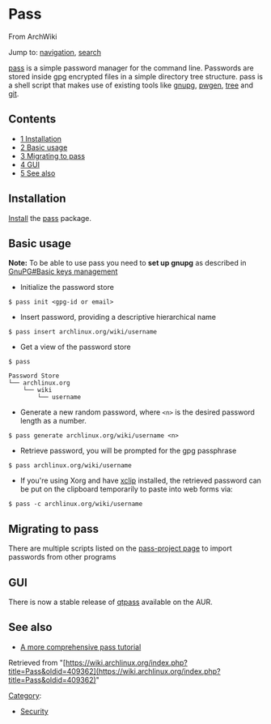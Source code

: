 # Pass

From ArchWiki

Jump to: [navigation](#column-one), [search](#searchInput)

[pass](http://www.zx2c4.com/projects/password-store/) is a simple password manager for the command line. Passwords are stored inside gpg encrypted files in a simple directory tree structure. pass is a shell script that makes use of existing tools like [gnupg](https://www.archlinux.org/packages/?name=gnupg), [pwgen](https://www.archlinux.org/packages/?name=pwgen), [tree](https://www.archlinux.org/packages/?name=tree) and [git](https://www.archlinux.org/packages/?name=git).

## Contents

*   [1 Installation](#Installation)
*   [2 Basic usage](#Basic_usage)
*   [3 Migrating to pass](#Migrating_to_pass)
*   [4 GUI](#GUI)
*   [5 See also](#See_also)

## Installation

[Install](/index.php/Pacman "Pacman") the [pass](https://www.archlinux.org/packages/?name=pass) package.

## Basic usage

**Note:** To be able to use pass you need to **set up gnupg** as described in [GnuPG#Basic keys management](/index.php/GnuPG#Basic_keys_management "GnuPG")

*   Initialize the password store

```
$ pass init <gpg-id or email>

```

*   Insert password, providing a descriptive hierarchical name

```
$ pass insert archlinux.org/wiki/username

```

*   Get a view of the password store

 `$ pass` 

```
Password Store
└── archlinux.org
    └── wiki
        └── username

```

*   Generate a new random password, where `<n>` is the desired password length as a number.

```
$ pass generate archlinux.org/wiki/username <n>

```

*   Retrieve password, you will be prompted for the gpg passphrase

```
$ pass archlinux.org/wiki/username

```

*   If you're using Xorg and have [xclip](https://www.archlinux.org/packages/?name=xclip) installed, the retrieved password can be put on the clipboard temporarily to paste into web forms via:

```
$ pass -c archlinux.org/wiki/username

```

## Migrating to pass

There are multiple scripts listed on the [pass-project page](http://www.zx2c4.com/projects/password-store/) to import passwords from other programs

## GUI

There is now a stable release of [qtpass](https://aur.archlinux.org/packages/qtpass/) available on the AUR.

## See also

*   [A more comprehensive pass tutorial](http://blog.sanctum.geek.nz/linux-crypto-passwords/)

Retrieved from "[https://wiki.archlinux.org/index.php?title=Pass&oldid=409362](https://wiki.archlinux.org/index.php?title=Pass&oldid=409362)"

[Category](/index.php/Special:Categories "Special:Categories"):

*   [Security](/index.php/Category:Security "Category:Security")